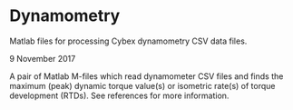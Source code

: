 # Dynamometry
Matlab files for processing Cybex dynamometry CSV data files.

9 November 2017

A pair of Matlab M-files which read dynamometer CSV files and finds the 
maximum (peak) dynamic torque value(s) or isometric rate(s) of torque 
development (RTDs).  See references for more information.